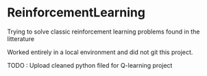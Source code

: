 # ReinforcementLearning
Trying to solve classic reinforcement learning problems found in the litterature

Worked entirely in a local environment and did not git this project.

TODO : Upload cleaned python filed for Q-learning project
